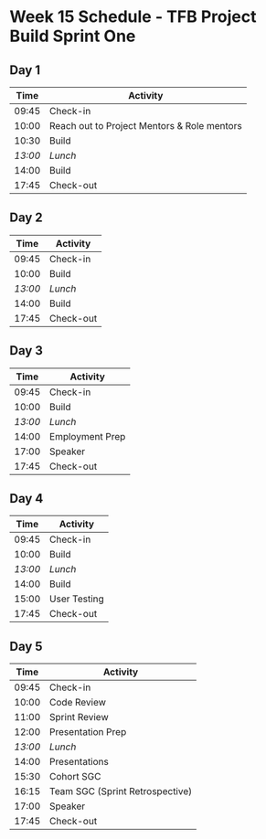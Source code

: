 # Week 15 Schedule - TFB Project Build Sprint One

## Day 1

| Time    | Activity                     |
| ------- | ---------------------------- |
| 09:45   | Check-in                     |
| 10:00   | Reach out to Project Mentors & Role mentors |
| 10:30   | Build                        |
| _13:00_ | _Lunch_                      |
| 14:00   | Build       |
| 17:45   | Check-out                    |

## Day 2

| Time    | Activity  |
| ------- | --------- |
| 09:45   | Check-in  |
| 10:00   | Build     |
| _13:00_ | _Lunch_   |
| 14:00   | Build     |
| 17:45   | Check-out |

## Day 3

| Time    | Activity        |
| ------- | --------------- |
| 09:45   | Check-in        |
| 10:00   | Build           |
| _13:00_ | _Lunch_         |
| 14:00   | Employment Prep |
| 17:00   | Speaker         |
| 17:45   | Check-out       |

## Day 4

| Time    | Activity     |
| ------- | ------------ |
| 09:45   | Check-in     |
| 10:00   | Build        |
| _13:00_ | _Lunch_      |
| 14:00   | Build        |
| 15:00   | User Testing |
| 17:45   | Check-out    |

## Day 5

| Time    | Activity                        |
| ------- | ------------------------------- |
| 09:45   | Check-in                        |
| 10:00   | Code Review                     |
| 11:00   | Sprint Review                   |
| 12:00   | Presentation Prep               |
| _13:00_ | _Lunch_                         |
| 14:00   | Presentations                   |
| 15:30   | Cohort SGC                      |
| 16:15   | Team SGC (Sprint Retrospective) |
| 17:00   | Speaker                         |
| 17:45   | Check-out                       |

